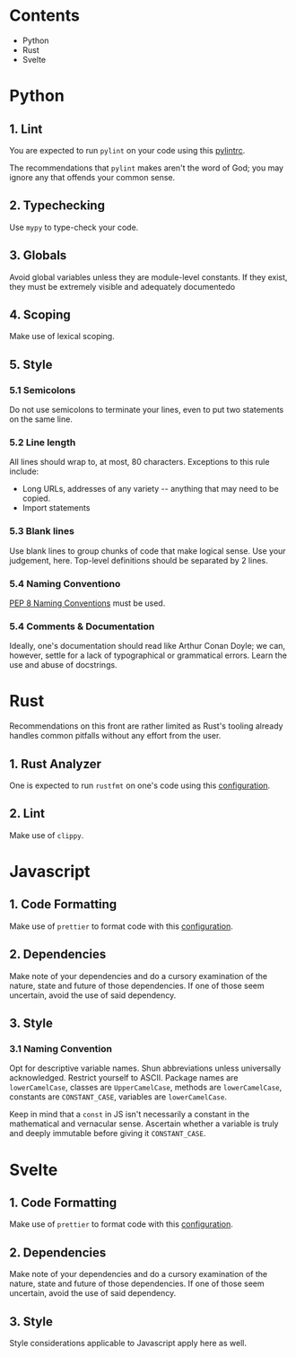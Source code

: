# Contents

- Python
- Rust
- Svelte

# Python

## 1. Lint

You are expected to run `pylint` on your code using this [pylintrc](./Codestyles/.pylintrc).

The recommendations that `pylint` makes aren't the word of God; you may ignore any that offends your common sense.

## 2. Typechecking

Use `mypy` to type-check your code.

## 3. Globals

Avoid global variables unless they are module-level constants. If they exist, they must be extremely visible and adequately documentedo

## 4. Scoping

Make use of lexical scoping.

## 5. Style

### 5.1 Semicolons

Do not use semicolons to terminate your lines, even to put two statements on the same line.

### 5.2 Line length

All lines should wrap to, at most, 80 characters. Exceptions to this rule include:

* Long URLs, addresses of any variety -- anything that may need to be copied.
* Import statements

### 5.3 Blank lines

Use blank lines to group chunks of code that make logical sense. Use your judgement, here. Top-level definitions should be separated by 2 lines.

### 5.4 Naming Conventiono

[PEP 8 Naming Conventions](https://www.python.org/dev/peps/pep-0008/#naming-conventions) must be used.

### 5.4 Comments & Documentation

Ideally, one's documentation should read like Arthur Conan Doyle; we can, however, settle for a lack of typographical or grammatical errors. Learn the use and abuse of docstrings.

# Rust

Recommendations on this front are rather limited as Rust's tooling already handles common pitfalls without any effort from the user.

## 1. Rust Analyzer

One is expected to run `rustfmt` on one's code using this [configuration](Codestyles/Rust/.rustfmt.toml).

## 2. Lint

Make use of `clippy`.

# Javascript

## 1. Code Formatting

Make use of `prettier` to format code with this [configuration](Codestyles/Svelte/.prettierrc).

## 2. Dependencies

Make note of your dependencies and do a cursory examination of the nature, state and future of those dependencies. If one of those seem uncertain, avoid the use of said dependency.

## 3. Style

### 3.1 Naming Convention

Opt for descriptive variable names. Shun abbreviations unless universally acknowledged. Restrict yourself to ASCII. Package names are `lowerCamelCase`, classes are `UpperCamelCase`, methods are `lowerCamelCase`, constants are `CONSTANT_CASE`, variables are `lowerCamelCase`.

Keep in mind that a `const` in JS isn't necessarily a constant in the mathematical and vernacular sense. Ascertain whether a variable is truly and deeply immutable before giving it `CONSTANT_CASE`.

# Svelte 

## 1. Code Formatting

Make use of `prettier` to format code with this [configuration](Codestyles/Svelte/.prettierrc).

## 2. Dependencies

Make note of your dependencies and do a cursory examination of the nature, state and future of those dependencies. If one of those seem uncertain, avoid the use of said dependency.

## 3. Style

Style considerations applicable to Javascript apply here as well.

